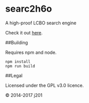 searc2h6o
=========

A high-proof LCBO search engine

Check it out [here](http://j201.github.io/searc2h6o/).

##Building

Requires npm and node.

```
npm install
npm run build
```

##Legal

Licensed under the GPL v3.0 licence.

© 2014-2017 j201
